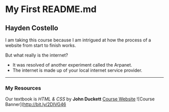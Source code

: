 # My First README.md
## Hayden Costello
I am taking this course because I am intrigued at how the process of a website from start to finish works.

But what really is the internet?

* It was resolved of another experiment called the Arpanet.
* The internet is made up of your local internet service provider.

***
### My Resources
Our textbook is _HTML & CSS_ by **John Duckett**
[Course Website](https://media-ed-online.github.io/intro-web-dev/)
![Course Banner](http://bit.ly/2DIVG46
